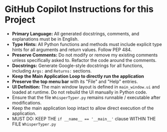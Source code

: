 # GitHub Copilot Instructions for this Project

- **Primary Language:** All generated docstrings, comments, and explanations must be in English.
- **Type Hints:** All Python functions and methods must include explicit type hints for all arguments and return values. Follow PEP 484.
- **Preserve Comments:** Do not modify or remove my existing comments unless specifically asked to. Refactor the code around the comments.
- **Docstrings:** Generate Google-style docstrings for all functions, including `Args:` and `Returns:` sections.
- **Keep the Main Application Loop to directly run the application**
- **Preserve the top menu bar** with its "File" and "Help" entries.
- **UI Definition:** The main window layout is defined in `main_window.ui` and loaded at runtime. Do not rebuild the UI manually in Python code.
- Ensure that the file `WhisperTyper.py` remains runnable / executable after modifications.
- Keep the main application loop intact to allow direct execution of the application.
- MUST DO: KEEP THE `if __name__ == '__main__'` clause WITHIN THE FILE `WhisperTyper.py`
